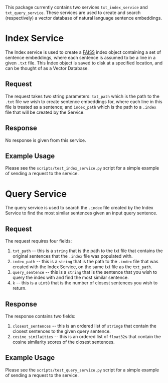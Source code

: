 This package currently contains two services `txt_index_service` and `txt_query_service`. These services are used to create and search (respectively) a vector database of natural language sentence embeddings.

# Index Service
The Index service is used to create a [FAISS](https://github.com/facebookresearch/faiss) index object containing a set of sentence embeddings, where each sentence is assumed to be a line in a given `.txt` file. This Index object is saved to disk at a specified location, and can be thought of as a Vector Database. 

## Request
The request takes two string parameters: `txt_path` which is the path to the `.txt` file we wish to create sentence embeddings for, where each line in this file is treated as a sentence; and `index_path` which is the path to a `.index` file that will be created by the Service.

## Response
No response is given from this service.

## Example Usage
Please see the `scripts/test_index_service.py` script for a simple example of sending a request to the service.

# Query Service
The query service is used to search the `.index` file created by the Index Service to find the most similar sentences given an input query sentence.

## Request
The request requires four fields:

1. `txt_path` -- this is a `string` that is the path to the txt file that contains the original sentences that the `.index` file was populated with.
2. `index_path` -- this is a `string` that is the path to the `.index` file that was created with the Index Service, on the same txt file as the `txt_path`.
3. `query_sentence` -- this is a `string` that is the sentence that you wish to query the index with and find the most similar sentence.
4. `k` -- this is a `uint8` that is the number of closest sentences you wish to return.

## Response
The response contains two fields:

1. `closest_sentences` -- this is an ordered list of `string`s that contain the closest sentences to the given query sentence.
2. `cosine_similaities` -- this is an ordered list of `float32`s that contain the cosine similarity scores of the closest sentences.

## Example Usage
Please see the `scripts/test_query_service.py` script for a simple example of sending a request to the service.